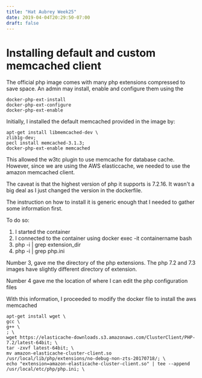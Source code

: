 ```yaml
---
title: "Hat Aubrey Week25"
date: 2019-04-04T20:29:50-07:00
draft: false
---
```


# Installing default and custom memcached client #

The official php image comes with many php extensions compressed to save space. An admin may install, enable and configure them using the   

	docker-php-ext-install
	docker-php-ext-configure
	docker-php-ext-enable

Initially, I installed the default memcached provided in the image by:

	apt-get install libmemcached-dev \
    zlib1g-dev;
	pecl install memcached-3.1.3;
	docker-php-ext-enable memcached

This allowed the w3tc plugin to use memcache for database cache. However, since we are using the AWS elasticcache, we needed to use the amazon memcached client. 

The caveat is that the highest version of php it supports is 7.2.16. It wasn't a big deal as I just changed the version in the dockerfile.

The instruction on how to install it is generic enough that I needed to gather some information first.

To do so:
1. I started the container
2. I connected to the container using docker exec -it containername bash
3. php -i | grep extension_dir
4. php -i | grep php.ini

Number 3, gave me the directory of the php extensions. The php 7.2 and 7.3 images have slightly different directory of extension.

Number 4 gave me the location of where I can edit the php configuration files

With this information, I proceeded to modify the docker file to install the aws memcached

	apt-get install wget \
    gcc \
    g++ \
	; \
	wget https://elasticache-downloads.s3.amazonaws.com/ClusterClient/PHP-7.2/latest-64bit; \
	tar -zxvf latest-64bit; \
    mv amazon-elasticache-cluster-client.so /usr/local/lib/php/extensions/no-debug-non-zts-20170718/; \
	echo "extension=amazon-elasticache-cluster-client.so" | tee --append /usr/local/etc/php/php.ini; \ 


